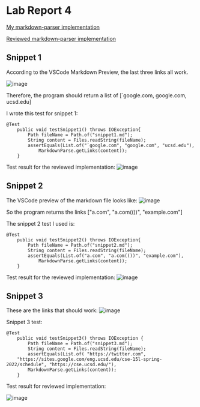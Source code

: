 # Lab Report 4

[My markdown-parser implementation](https://github.com/sol-reveille/markdown-parser)

[Reviewed markdown-parser implementation](https://github.com/BellaReal/markdown-parser)

## Snippet 1

According to the VSCode Markdown Preview, the last three links all work.

![image](https://user-images.githubusercontent.com/34292064/169922050-48db8ab9-bae8-4298-876c-cee8b9efbefc.png)

Therefore, the program should return a list of [\`google.com, google.com, ucsd.edu]

I wrote this test for snippet 1:

```
@Test
    public void testSnippet1() throws IOException{
        Path fileName = Path.of("snippet1.md");
        String content = Files.readString(fileName);
        assertEquals(List.of("`google.com", "google.com", "ucsd.edu"),
            MarkdownParse.getLinks(content));
    }
```

Test result for the reviewed implementation:
![image](https://user-images.githubusercontent.com/34292064/169922542-8f7416f1-2ac2-4c30-bf9b-33dea5cd0fc7.png)

## Snippet 2

The VSCode preview of the markdown file looks like:
![image](https://user-images.githubusercontent.com/34292064/169923500-2e154c57-e964-40aa-854a-e1abac24123e.png)

So the program returns the links ["a.com", "a.com(())", "example.com"]

The snippet 2 test I used is:
```
@Test
    public void testSnippet2() throws IOException{
        Path fileName = Path.of("snippet2.md");
        String content = Files.readString(fileName);
        assertEquals(List.of("a.com", "a.com(())", "example.com"),
            MarkdownParse.getLinks(content));
    }
```

Test result for the reviewed implementation:
![image](https://user-images.githubusercontent.com/34292064/169923426-9227b444-196b-43e0-8e74-227327e3e663.png)

## Snippet 3

These are the links that should work:
![image](https://user-images.githubusercontent.com/34292064/169923293-f902505e-92fe-44fa-bbce-4be871066fd0.png)

Snippet 3 test:
```
@Test
    public void testSnippet3() throws IOException {
        Path fileName = Path.of("snippet3.md");
        String content = Files.readString(fileName);
        assertEquals(List.of( "https://twitter.com",
    "https://sites.google.com/eng.ucsd.edu/cse-15l-spring-2022/schedule", "https://cse.ucsd.edu/"),
        MarkdownParse.getLinks(content));
    }
```

Test result for reviewed implementation:

![image](https://user-images.githubusercontent.com/34292064/169923360-1bbec75f-5809-42f4-a672-dd5ad1956266.png)
